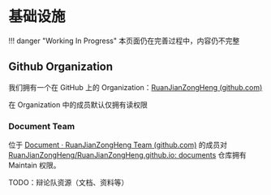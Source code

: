 # 基础设施

!!! danger "Working In Progress"
    本页面仍在完善过程中，内容仍不完整

## Github Organization

我们拥有一个在 GitHub 上的 Organization：[RuanJianZongHeng (github.com)](https://github.com/RuanJianZongHeng)

在 Organization 中的成员默认仅拥有读权限

### Document Team

位于 [Document · RuanJianZongHeng Team (github.com)](https://github.com/orgs/RuanJianZongHeng/teams/document) 的成员对 [RuanJianZongHeng/RuanJianZongHeng.github.io: documents](https://github.com/RuanJianZongHeng/RuanJianZongHeng.github.io) 仓库拥有 Maintain 权限。



TODO：辩论队资源（文档、资料等）